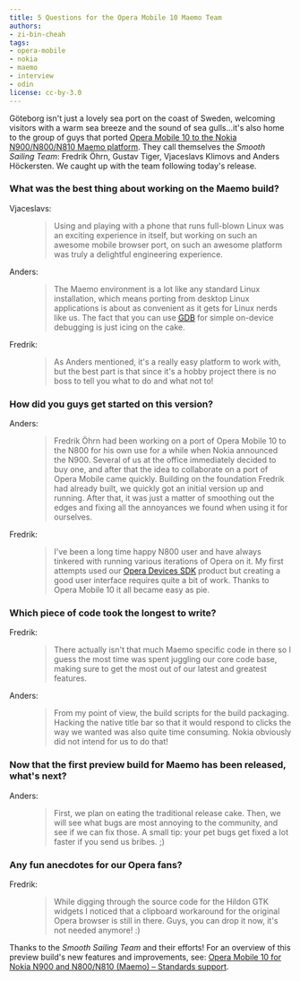 ```yaml
---
title: 5 Questions for the Opera Mobile 10 Maemo Team
authors:
- zi-bin-cheah
tags:
- opera-mobile
- nokia
- maemo
- interview
- odin
license: cc-by-3.0
---
```


<p>Göteborg isn&#39;t just a lovely sea port on the coast of Sweden, welcoming visitors with a warm sea breeze and the sound of sea gulls...it&#39;s also home to the group of guys that ported <a href="http://labs.opera.com/news/2010/05/11/">Opera Mobile 10 to the Nokia N900/N800/N810 Maemo platform</a>. They call themselves the <cite>Smooth Sailing Team</cite>: Fredrik Öhrn, Gustav Tiger, Vjaceslavs Klimovs and Anders Höckersten. We caught up with the team following today&#39;s release.</p>

<h3>What was the best thing about working on the Maemo build?</h3>
<dl>
<dt>Vjaceslavs:</dt>
<dd><blockquote>Using and playing with a phone that runs full-blown Linux was an exciting experience in itself, but working on such an awesome mobile browser port, on such an awesome platform was truly a delightful engineering experience.</blockquote></dd>
<dt>Anders:</dt>
<dd><blockquote>The Maemo environment is a lot like any standard Linux installation, which means porting from desktop Linux applications is about as convenient as it gets for Linux nerds like us. The fact that you can use <a href="http://www.gnu.org/software/gdb/"><abbr title="GNU Project Debugger">GDB</abbr></a> for simple on-device debugging is just icing on the cake.</blockquote></dd>
<dt>Fredrik:</dt>
<dd><blockquote>As Anders mentioned, it&#39;s a really easy platform to work with, but the best part is that since it&#39;s a hobby project there is no boss to tell you what to do and what not to!</blockquote></dd>
</dl>

<h3>How did you guys get started on this version?</h3>
<dl>
<dt>Anders:</dt>
<dd><blockquote>Fredrik Öhrn had been working on a port of Opera Mobile 10 to the N800 for his own use for a while when Nokia announced the N900. Several of us at the office immediately decided to buy one, and after that the idea to collaborate on a port of Opera Mobile came quickly. Building on the foundation Fredrik had already built, we quickly got an initial version up and running. After that, it was just a matter of smoothing out the edges and fixing all the annoyances we found when using it for ourselves.</blockquote></dd>
<dt>Fredrik:</dt>
<dd><blockquote>I&#39;ve been a long time happy N800 user and have always tinkered with running various iterations of Opera on it. My first attempts used our <a href="http://www.opera.com/business/solutions/devices/">Opera Devices SDK</a> product but creating a good user interface requires quite a bit of work. Thanks to Opera Mobile 10 it all became easy as pie.</blockquote></dd>
</dl>

<h3>Which piece of code took the longest to write?</h3>
<dl>
<dt>Fredrik:</dt>
<dd><blockquote>There actually isn&#39;t that much Maemo specific code in there so I guess the most time was spent juggling our core code base, making sure to get the most out of our latest and greatest features.</blockquote></dd>
<dt>Anders:</dt>
<dd><blockquote>From my point of view, the build scripts for the build packaging. Hacking the native title bar so that it would respond to clicks the way we wanted was also quite time consuming. Nokia obviously did not intend for us to do that!</blockquote></dd>
</dl>

<h3>Now that the first preview build for Maemo has been released, what&#39;s next?</h3>
<dl>
<dt>Anders:</dt>
<dd><blockquote>First, we plan on eating the traditional release cake. Then, we will see what bugs are most annoying to the community, and see if we can fix those. A small tip: your pet bugs get fixed a lot faster if you send us bribes. ;)</blockquote></dd>
</dl>

<h3>Any fun anecdotes for our Opera fans?</h3>
<dl>
<dt>Fredrik:</dt>
<dd><blockquote>While digging through the source code for the Hildon GTK widgets I noticed that a clipboard workaround for the original Opera browser is still in there. Guys, you can drop it now, it&#39;s not needed anymore! :)</blockquote></dd>
</dl>

<p>Thanks to the <cite>Smooth Sailing Team</cite> and their efforts!  For an overview of this preview build&#39;s new features and improvements, see: <a href="http://my.opera.com/ODIN/blog/opera-mobile-10-for-nokia-n900-n800-n810-maemo-standards-support">Opera Mobile 10 for Nokia N900 and N800/N810 (Maemo) – Standards support</a>.
</p>
